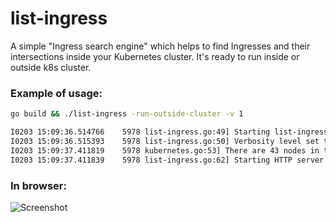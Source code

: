 # list-ingress
A simple "Ingress search engine" which helps to find Ingresses and their intersections inside your Kubernetes cluster. 
It's ready to run inside or outside k8s cluster.

### Example of usage:
```bash
go build && ./list-ingress -run-outside-cluster -v 1

I0203 15:09:36.514766    5978 list-ingress.go:49] Starting list-ingress...
I0203 15:09:36.515393    5978 list-ingress.go:50] Verbosity level set to 1
I0203 15:09:37.411819    5978 kubernetes.go:53] There are 43 nodes in the cluster
I0203 15:09:37.411839    5978 list-ingress.go:62] Starting HTTP server at http://0.0.0.0:8080
```

### In browser:
![Screenshot](https://github.com/Nastradamus/list-ingress/raw/master/list-ingress1.png)

